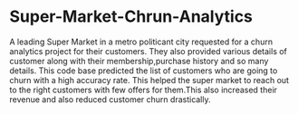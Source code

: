# Super-Market-Chrun-Analytics

A leading Super Market in a metro politicant city requested for a churn analytics project for their customers. They also provided various details of customer along with their membership,purchase history and so many details. This code  base predicted the list of customers who are going to churn with a high accuracy rate. This helped the super market to reach out to the right customers with few offers for them.This also increased their revenue and also reduced customer churn drastically.

